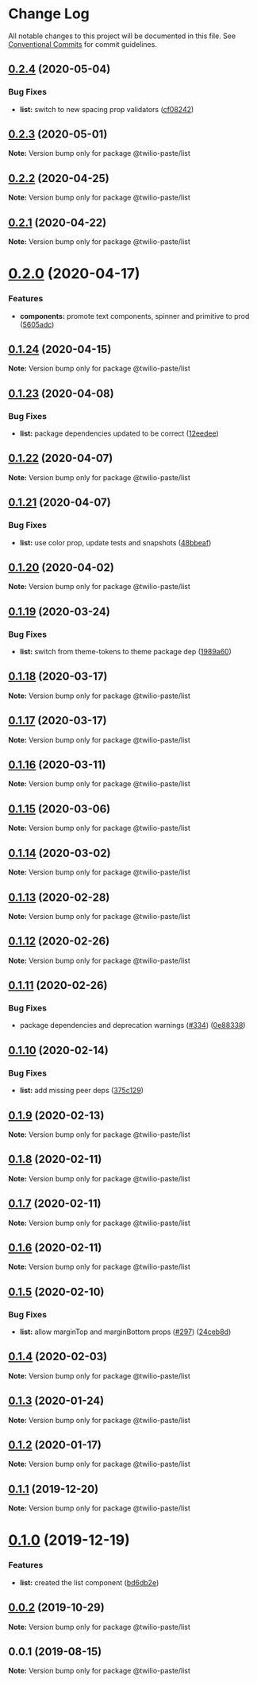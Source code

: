 # Change Log

All notable changes to this project will be documented in this file.
See [Conventional Commits](https://conventionalcommits.org) for commit guidelines.

## [0.2.4](https://github.com/twilio-labs/paste/compare/@twilio-paste/list@0.2.3...@twilio-paste/list@0.2.4) (2020-05-04)


### Bug Fixes

* **list:** switch to new spacing prop validators ([cf08242](https://github.com/twilio-labs/paste/commit/cf0824229ca9f2e1399c1084d51717ef019becb2))





## [0.2.3](https://github.com/twilio-labs/paste/compare/@twilio-paste/list@0.2.2...@twilio-paste/list@0.2.3) (2020-05-01)

**Note:** Version bump only for package @twilio-paste/list





## [0.2.2](https://github.com/twilio-labs/paste/compare/@twilio-paste/list@0.2.1...@twilio-paste/list@0.2.2) (2020-04-25)

**Note:** Version bump only for package @twilio-paste/list





## [0.2.1](https://github.com/twilio-labs/paste/compare/@twilio-paste/list@0.2.0...@twilio-paste/list@0.2.1) (2020-04-22)

**Note:** Version bump only for package @twilio-paste/list





# [0.2.0](https://github.com/twilio-labs/paste/compare/@twilio-paste/list@0.1.24...@twilio-paste/list@0.2.0) (2020-04-17)


### Features

* **components:** promote text components, spinner and primitive to prod ([5605adc](https://github.com/twilio-labs/paste/commit/5605adc99021be20dafd3fedfeb745490a50c7e7))





## [0.1.24](https://github.com/twilio-labs/paste/compare/@twilio-paste/list@0.1.23...@twilio-paste/list@0.1.24) (2020-04-15)

**Note:** Version bump only for package @twilio-paste/list





## [0.1.23](https://github.com/twilio-labs/paste/compare/@twilio-paste/list@0.1.22...@twilio-paste/list@0.1.23) (2020-04-08)


### Bug Fixes

* **list:** package dependencies updated to be correct ([12eedee](https://github.com/twilio-labs/paste/commit/12eedeecbced943d97b56b50f72266f1442f2acb))





## [0.1.22](https://github.com/twilio-labs/paste/compare/@twilio-paste/list@0.1.21...@twilio-paste/list@0.1.22) (2020-04-07)

**Note:** Version bump only for package @twilio-paste/list





## [0.1.21](https://github.com/twilio-labs/paste/compare/@twilio-paste/list@0.1.20...@twilio-paste/list@0.1.21) (2020-04-07)


### Bug Fixes

* **list:** use color prop, update tests and snapshots ([48bbeaf](https://github.com/twilio-labs/paste/commit/48bbeaf42cb81921b67f2747596c587731779e83))





## [0.1.20](https://github.com/twilio-labs/paste/compare/@twilio-paste/list@0.1.19...@twilio-paste/list@0.1.20) (2020-04-02)

**Note:** Version bump only for package @twilio-paste/list





## [0.1.19](https://github.com/twilio-labs/paste/compare/@twilio-paste/list@0.1.18...@twilio-paste/list@0.1.19) (2020-03-24)


### Bug Fixes

* **list:** switch from theme-tokens to theme package dep ([1989a60](https://github.com/twilio-labs/paste/commit/1989a60c229efb4d4826b47235a088083d181697))





## [0.1.18](https://github.com/twilio-labs/paste/compare/@twilio-paste/list@0.1.17...@twilio-paste/list@0.1.18) (2020-03-17)

**Note:** Version bump only for package @twilio-paste/list





## [0.1.17](https://github.com/twilio-labs/paste/compare/@twilio-paste/list@0.1.16...@twilio-paste/list@0.1.17) (2020-03-17)

**Note:** Version bump only for package @twilio-paste/list





## [0.1.16](https://github.com/twilio-labs/paste/compare/@twilio-paste/list@0.1.15...@twilio-paste/list@0.1.16) (2020-03-11)

**Note:** Version bump only for package @twilio-paste/list





## [0.1.15](https://github.com/twilio-labs/paste/compare/@twilio-paste/list@0.1.14...@twilio-paste/list@0.1.15) (2020-03-06)

**Note:** Version bump only for package @twilio-paste/list





## [0.1.14](https://github.com/twilio-labs/paste/compare/@twilio-paste/list@0.1.13...@twilio-paste/list@0.1.14) (2020-03-02)

**Note:** Version bump only for package @twilio-paste/list





## [0.1.13](https://github.com/twilio-labs/paste/compare/@twilio-paste/list@0.1.12...@twilio-paste/list@0.1.13) (2020-02-28)

**Note:** Version bump only for package @twilio-paste/list





## [0.1.12](https://github.com/twilio-labs/paste/compare/@twilio-paste/list@0.1.11...@twilio-paste/list@0.1.12) (2020-02-26)

**Note:** Version bump only for package @twilio-paste/list





## [0.1.11](https://github.com/twilio-labs/paste/compare/@twilio-paste/list@0.1.10...@twilio-paste/list@0.1.11) (2020-02-26)


### Bug Fixes

* package dependencies and deprecation warnings ([#334](https://github.com/twilio-labs/paste/issues/334)) ([0e88338](https://github.com/twilio-labs/paste/commit/0e88338511e6835a79eb0a9cea8d5b3a1cdf0a88))





## [0.1.10](https://github.com/twilio-labs/paste/compare/@twilio-paste/list@0.1.9...@twilio-paste/list@0.1.10) (2020-02-14)


### Bug Fixes

* **list:** add missing peer deps ([375c129](https://github.com/twilio-labs/paste/commit/375c12968f895880199fe9454cc28676816e3ee3))





## [0.1.9](https://github.com/twilio-labs/paste/compare/@twilio-paste/list@0.1.8...@twilio-paste/list@0.1.9) (2020-02-13)

**Note:** Version bump only for package @twilio-paste/list





## [0.1.8](https://github.com/twilio-labs/paste/compare/@twilio-paste/list@0.1.7...@twilio-paste/list@0.1.8) (2020-02-11)

**Note:** Version bump only for package @twilio-paste/list





## [0.1.7](https://github.com/twilio-labs/paste/compare/@twilio-paste/list@0.1.6...@twilio-paste/list@0.1.7) (2020-02-11)

**Note:** Version bump only for package @twilio-paste/list





## [0.1.6](https://github.com/twilio-labs/paste/compare/@twilio-paste/list@0.1.5...@twilio-paste/list@0.1.6) (2020-02-11)

**Note:** Version bump only for package @twilio-paste/list





## [0.1.5](https://github.com/twilio-labs/paste/compare/@twilio-paste/list@0.1.4...@twilio-paste/list@0.1.5) (2020-02-10)


### Bug Fixes

* **list:** allow marginTop and marginBottom props ([#297](https://github.com/twilio-labs/paste/issues/297)) ([24ceb8d](https://github.com/twilio-labs/paste/commit/24ceb8d0b671aeb4df446a6bd5cf17695fa07dc9))





## [0.1.4](https://github.com/twilio-labs/paste/compare/@twilio-paste/list@0.1.3...@twilio-paste/list@0.1.4) (2020-02-03)

**Note:** Version bump only for package @twilio-paste/list





## [0.1.3](https://github.com/twilio-labs/paste/compare/@twilio-paste/list@0.1.2...@twilio-paste/list@0.1.3) (2020-01-24)

**Note:** Version bump only for package @twilio-paste/list





## [0.1.2](https://github.com/twilio-labs/paste/compare/@twilio-paste/list@0.1.1...@twilio-paste/list@0.1.2) (2020-01-17)

**Note:** Version bump only for package @twilio-paste/list





## [0.1.1](https://github.com/twilio-labs/paste/compare/@twilio-paste/list@0.1.0...@twilio-paste/list@0.1.1) (2019-12-20)

**Note:** Version bump only for package @twilio-paste/list





# [0.1.0](https://github.com/twilio-labs/paste/compare/@twilio-paste/list@0.0.2...@twilio-paste/list@0.1.0) (2019-12-19)


### Features

* **list:** created the list component ([bd6db2e](https://github.com/twilio-labs/paste/commit/bd6db2e7de6a72fda8d42455f12623ca51440e27))





## [0.0.2](https://github.com/twilio-labs/paste/compare/@twilio-paste/list@0.0.1...@twilio-paste/list@0.0.2) (2019-10-29)

**Note:** Version bump only for package @twilio-paste/list





## 0.0.1 (2019-08-15)

**Note:** Version bump only for package @twilio-paste/list
